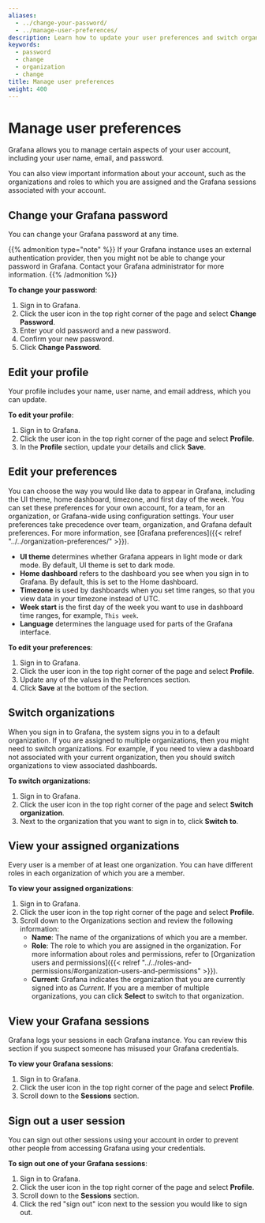 ```yaml
---
aliases:
  - ../change-your-password/
  - ../manage-user-preferences/
description: Learn how to update your user preferences and switch organizations
keywords:
  - password
  - change
  - organization
  - change
title: Manage user preferences
weight: 400
---
```


# Manage user preferences

Grafana allows you to manage certain aspects of your user account, including your user name, email, and password.

You can also view important information about your account, such as the organizations and roles to which you are assigned and the Grafana sessions associated with your account.

## Change your Grafana password

You can change your Grafana password at any time.

{{% admonition type="note" %}}
If your Grafana instance uses an external authentication provider, then you might not be able to change your password in Grafana. Contact your Grafana administrator for more information.
{{% /admonition %}}

**To change your password**:

1. Sign in to Grafana.
1. Click the user icon in the top right corner of the page and select **Change Password**.
1. Enter your old password and a new password.
1. Confirm your new password.
1. Click **Change Password**.

## Edit your profile

Your profile includes your name, user name, and email address, which you can update.

**To edit your profile**:

1. Sign in to Grafana.
1. Click the user icon in the top right corner of the page and select **Profile**.
1. In the **Profile** section, update your details and click **Save**.

## Edit your preferences

You can choose the way you would like data to appear in Grafana, including the UI theme, home dashboard, timezone, and first day of the week. You can set these preferences for your own account, for a team, for an organization, or Grafana-wide using configuration settings. Your user preferences take precedence over team, organization, and Grafana default preferences. For more information, see [Grafana preferences]({{< relref "../../organization-preferences/" >}}).

- **UI theme** determines whether Grafana appears in light mode or dark mode. By default, UI theme is set to dark mode.
- **Home dashboard** refers to the dashboard you see when you sign in to Grafana. By default, this is set to the Home dashboard.
- **Timezone** is used by dashboards when you set time ranges, so that you view data in your timezone instead of UTC.
- **Week start** is the first day of the week you want to use in dashboard time ranges, for example, `This week`.
- **Language** determines the language used for parts of the Grafana interface.

**To edit your preferences**:

1. Sign in to Grafana.
1. Click the user icon in the top right corner of the page and select **Profile**.
1. Update any of the values in the Preferences section.
1. Click **Save** at the bottom of the section.

## Switch organizations

When you sign in to Grafana, the system signs you in to a default organization. If you are assigned to multiple organizations, then you might need to switch organizations. For example, if you need to view a dashboard not associated with your current organization, then you should switch organizations to view associated dashboards.

**To switch organizations**:

1. Sign in to Grafana.
1. Click the user icon in the top right corner of the page and select **Switch organization**.
1. Next to the organization that you want to sign in to, click **Switch to**.

## View your assigned organizations

Every user is a member of at least one organization. You can have different roles in each organization of which you are a member.

**To view your assigned organizations**:

1. Sign in to Grafana.
1. Click the user icon in the top right corner of the page and select **Profile**.
1. Scroll down to the Organizations section and review the following information:
   - **Name**: The name of the organizations of which you are a member.
   - **Role**: The role to which you are assigned in the organization. For more information about roles and permissions, refer to [Organization users and permissions]({{< relref "../../roles-and-permissions/#organization-users-and-permissions" >}}).
   - **Current**: Grafana indicates the organization that you are currently signed into as _Current_. If you are a member of multiple organizations, you can click **Select** to switch to that organization.

## View your Grafana sessions

Grafana logs your sessions in each Grafana instance. You can review this section if you suspect someone has misused your Grafana credentials.

**To view your Grafana sessions**:

1. Sign in to Grafana.
1. Click the user icon in the top right corner of the page and select **Profile**.
1. Scroll down to the **Sessions** section.

## Sign out a user session

You can sign out other sessions using your account in order to prevent other people from accessing Grafana using your credentials.

**To sign out one of your Grafana sessions**:

1. Sign in to Grafana.
1. Click the user icon in the top right corner of the page and select **Profile**.
1. Scroll down to the **Sessions** section.
1. Click the red "sign out" icon next to the session you would like to sign out.
